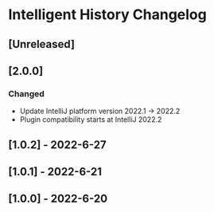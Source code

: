 <!-- Keep a Changelog guide -> https://keepachangelog.com -->

# Intelligent History Changelog

## [Unreleased]

## [2.0.0]
### Changed
* Update IntelliJ platform version 2022.1 -> 2022.2
* Plugin compatibility starts at IntelliJ 2022.2

## [1.0.2] - 2022-6-27

## [1.0.1] - 2022-6-21

## [1.0.0] - 2022-6-20